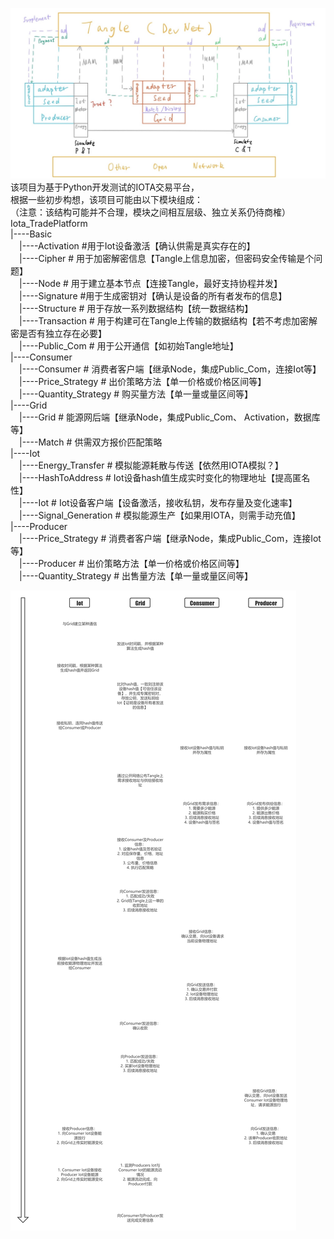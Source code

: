 ![Msg_Flow](Information_Flow.png)
该项目为基于Python开发测试的IOTA交易平台，<br>
根据一些初步构想，该项目可能由以下模块组成：<br>
（注意：该结构可能并不合理，模块之间相互层级、独立关系仍待商榷）<br>
Iota_TradePlatform<br>
|----Basic<br>
&emsp;|----Activation  #用于Iot设备激活【确认供需是真实存在的】<br>
&emsp;|----Cipher  # 用于加密解密信息【Tangle上信息加密，但密码安全传输是个问题】<br>
&emsp;|----Node  # 用于建立基本节点【连接Tangle，最好支持协程并发】<br>
&emsp;|----Signature #用于生成密钥对【确认是设备的所有者发布的信息】<br>
&emsp;|----Structure  # 用于存放一系列数据结构【统一数据结构】<br>
&emsp;|----Transaction  # 用于构建可在Tangle上传输的数据结构【若不考虑加密解密是否有独立存在必要】<br>
&emsp;|----Public_Com  # 用于公开通信【如初始Tangle地址】<br>
|----Consumer<br>
&emsp;|----Consumer  # 消费者客户端【继承Node，集成Public_Com，连接Iot等】<br>
&emsp;|----Price_Strategy  # 出价策略方法【单一价格或价格区间等】<br>
&emsp;|----Quantity_Strategy  # 购买量方法【单一量或量区间等】<br>
|----Grid<br>
&emsp;|----Grid  # 能源网后端【继承Node，集成Public_Com、 Activation，数据库等】<br>
&emsp;|----Match  # 供需双方报价匹配策略<br>
|----Iot<br>
&emsp;|----Energy_Transfer  # 模拟能源耗散与传送【依然用IOTA模拟？】<br>
&emsp;|----HashToAddress  # Iot设备hash值生成实时变化的物理地址【提高匿名性】<br>
&emsp;|----Iot  # Iot设备客户端【设备激活，接收私钥，发布存量及变化速率】<br>
&emsp;|----Signal_Generation  # 模拟能源生产【如果用IOTA，则需手动充值】<br>
|----Producer<br>
&emsp;|----Price_Strategy  # 消费者客户端【继承Node，集成Public_Com，连接Iot等】<br>
&emsp;|----Producer  # 出价策略方法【单一价格或价格区间等】<br>
&emsp;|----Quantity_Strategy  # 出售量方法【单一量或量区间等】<br>

![EventFlow](Event_Flow.jpg)
